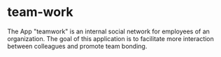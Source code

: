 # team-work
The App "teamwork" is an internal social network for employees of an organization. The goal of this application is to facilitate more interaction between colleagues and promote team bonding.
